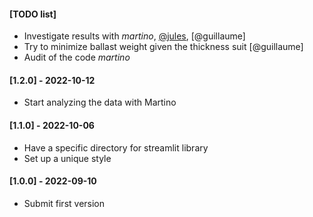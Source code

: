#### [TODO list]

- Investigate results with *martino*, [@jules](jules), [@guillaume]
- Try to minimize ballast weight given the thickness suit [@guillaume]
- Audit of the code *martino*

#### [1.2.0] - 2022-10-12
- Start analyzing the data with Martino

#### [1.1.0] - 2022-10-06
- Have a specific directory for streamlit library
- Set up a unique style

#### [1.0.0] - 2022-09-10
- Submit first version
 